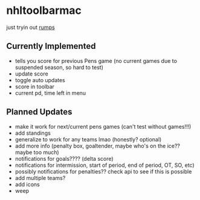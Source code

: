 # nhltoolbarmac
just tryin out [rumps](https://rumps.readthedocs.io/en/latest/index.html)

## Currently Implemented
- tells you score for previous Pens game (no current games due to suspended season, so hard to test)
- update score
- toggle auto updates
- score in toolbar
- current pd, time left in menu

## Planned Updates
- make it work for next/current pens games (can't test without games!!!)
- add standings
- generalize to work for any teams lmao (honestly? optional)
- add more info (penalty box, goaltender, maybe who's on the ice?? maybe too much)
- notifications for goals???? (delta score)
- notifications for intermission, start of period, end of period, OT, SO, etc)
- possibly notifications for penalties?? check api to see if this is possible
- add multiple teams?
- add icons
- weep

